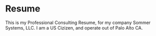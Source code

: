 # Resume

This is my Professional Consulting Resume, for my company Sommer Systems, LLC. I am a US Cizizen, and operate out of Palo Alto CA.
